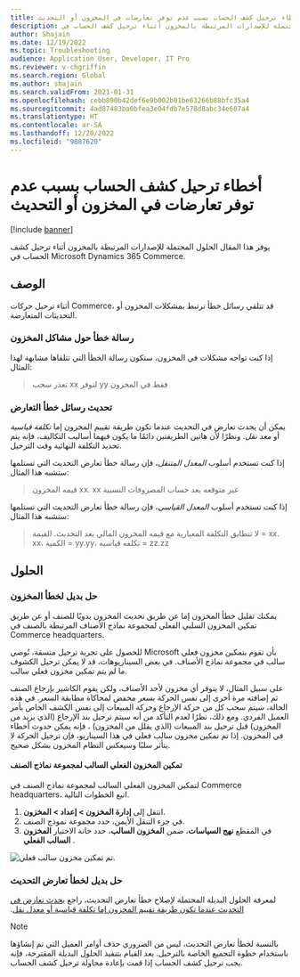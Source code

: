 ```yaml
---
title: أخطاء ترحيل كشف الحساب بسبب عدم توفر تعارضات في المخزون أو التحديث
description: يوفر هذا المقال الحلول المحتملة للإصدارات المرتبطة بالمخزون أثناء ترحيل كشف الحساب في Microsoft Dynamics 365 Commerce.
author: Shajain
ms.date: 12/19/2022
ms.topic: Troubleshooting
audience: Application User, Developer, IT Pro
ms.reviewer: v-chgriffin
ms.search.region: Global
ms.author: shajain
ms.search.validFrom: 2021-01-31
ms.openlocfilehash: cebb890b42def6e9b002b01be63266b88bfc35a4
ms.sourcegitcommit: 4ad87483ba0bfea3e04fdb7e578d8abc34e607a4
ms.translationtype: HT
ms.contentlocale: ar-SA
ms.lasthandoff: 12/20/2022
ms.locfileid: "9887620"
---
```

# <a name="statement-posting-errors-due-to-unavailable-inventory-or-update-conflicts"></a>أخطاء ترحيل كشف الحساب بسبب عدم توفر تعارضات في المخزون أو التحديث

[!include [banner](../../includes/banner.md)]

يوفر هذا المقال الحلول المحتملة للإصدارات المرتبطة بالمخزون أثناء ترحيل كشف الحساب في Microsoft Dynamics 365 Commerce.

## <a name="description"></a>‏‏الوصف‬

أثناء ترحيل حركات Commerce، قد تتلقي رسائل خطأ ترتبط بمشكلات المخزون أو التحديثات المتعارضة.

### <a name="inventory-issues-error-message"></a>رسالة خطأ حول مشاكل المخزون

إذا كنت تواجه مشكلات في المخزون، ستكون رسالة الخطأ التي تتلقاها مشابهة لهذا المثال:

> تعذر سحب xx لتوفر yy فقط في المخزون

### <a name="update-conflict-error-messages"></a>تحديث رسائل خطأ التعارض

يمكن أن يحدث تعارض في التحديث عندما تكون طريقة تقييم المخزون إما *تكلفة قياسية* أو *معد نقل*. ونظرًا لأن هاتين الطريقتين دائمًا ما يكون فيهما أساليب التكاليف، فإنه يتم تحديد التكلفة النهائية وقت الترحيل.

إذا كنت تستخدم أسلوب *المعدل المتنقل*، فإن رسالة خطأ تعارض التحديث التي تستلمها ستشبه هذا المثال:

> قيمه المخزون xx. xx غير متوقعه بعد حساب المصروفات النسبية

إذا كنت تستخدم أسلوب *المعدل القياسي*، فإن رسالة خطأ تعارض التحديث التي تستلمها ستشبه هذا المثال:

> لا تتطابق التكلفة المعيارية مع قيمه المخزون المالي بعد التحديث. القيمة = xx. xx، الكمية = yy.yy، تكلفه قياسيه = zz.zz

## <a name="resolutions"></a>الحلول

### <a name="workaround-for-the-inventory-error"></a>حل بديل لخطأ المخزون

يمكنك تقليل خطأ المخزون إما عن طريق تحديث المخزون يدويًا للصنف أو عن طريق تمكين المخزون السلبي الفعلي لمجموعة نماذج الأصناف المرتبطة بالصنف في Commerce headquarters.

للحصول على تجربة ترحيل متسقة، تُوصي Microsoft بأن تقوم بتمكين مخزون فعلي سالب في مجموعة نماذج الأصناف. في بعض السيناريوهات، قد لا يمكن ترحيل الكشوف ما لم يتم تمكين مخزون فعلي سالب.

على سبيل المثال، لا يتوفر أي مخزون لأحد الأصناف، ولكن يقوم الكاشير بإرجاع الصنف ثم إضافته مرة أخرى إلى نفس الحركة بسعر مخفض لمحاكاة مطابقة السعر. في هذه الحالة، سيتم سحب كل من حركة الإرجاع وحركة المبيعات إلى نفس الكشف الخاص بأمر العميل الفردي. ومع ذلك، نظرًا لعدم التأكد من أنه سيتم ترحيل بند الإرجاع (الذي يزيد من المخزون) قبل ترحيل بند المبيعات (الذي يقلل من المخزون) ، فإنه يمكن حدوث أخطاء في المخزون. إذا تم تمكين مخزون سالب فعلي في هذا السيناريو، فإن ترحيل الحركة لا يتأثر سلبًا وسيعكس النظام المخزون بشكل صحيح.

#### <a name="enable-negative-physical-inventory-for-an-item-model-group"></a>تمكين المخزون الفعلي السالب لمجموعة نماذج الصنف

لتمكين المخزون الفعلي السالب لمجموعة نماذج الصنف في Commerce headquarters، اتبع الخطوات التالية.

1. انتقل إلى **إدارة المخزون \> إعداد \> المخزون**.
1. في جزء التنقل الأيمن، حدد مجموعة نموذج الصنف.
1. في المقطع **نهج السياسات**، ضمن  **المخزون السالب**، حدد خانة الاختيار **المخزون السالب الفعلي** .

![تم تمكين مخزون سالب فعلي.](./media/Physical_Negative_Inventory.png)

### <a name="workaround-for-the-update-conflict-error"></a>حل بديل لخطأ تعارض التحديث

لمعرفة الحلول البديلة المحتملة لإصلاح خطأ تعارض التحديث، راجع [‏‫يحدث تعارض في التحديث عندما تكون طريقة تقييم المخزون إما تكلفة قياسية أو معدل نقل](/troubleshoot/dynamics-365/supply-chain/costing/update-conflict-standard-cost-moving-average-inventory-valuation).

> [!NOTE]
> بالنسبة لخطأ تعارض التحديث، ليس من الضروري حذف أوامر العميل التي تم إنشاؤها باستخدام خطوة التجميع الخاصة بالترحيل. بعد القيام بتنفيذ الحلول البديلة المقترحة، فإنه يجب ترحيل كشف الحساب إذا قمت بإعادة محاولة ترحيل كشف الحساب.
